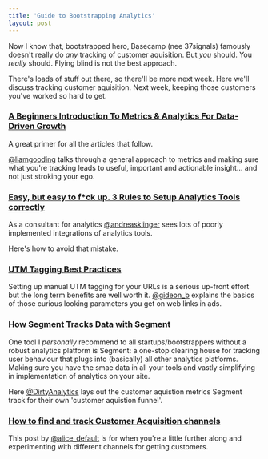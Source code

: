 ```yaml
---
title: 'Guide to Bootstrapping Analytics'
layout: post
---
```


Now I know that, bootstrapped hero, Basecamp (nee 37signals) famously doesn't really do _any_ tracking of customer aquisition. But _you_ should. You _really_ should. Flying blind is not the best approach.

There's loads of stuff out there, so there'll be more next week. Here we'll discuss tracking customer aquisition. Next week, keeping those customers you've worked so hard to get.


### [A Beginners Introduction To Metrics & Analytics For Data-Driven Growth](http://blog.trak.io/a-beginners-introduction-to-metrics-analytics-for-data-driven-growth/)

A great primer for all the articles that follow.

[@liamgooding](https://twitter.com/liamgooding) talks through a general approach to metrics and making sure what you're tracking leads to useful, important and actionable insight... and not just stroking your ego.


### [Easy, but easy to f*ck up. 3 Rules to Setup Analytics Tools correctly](http://klinger.io/post/77183945226/easy-but-easy-to-f-ck-up-3-rules-to-setup-analytics)

As a consultant for analytics [@andreasklinger](http://twitter.com/andreasklinger) sees lots of poorly implemented integrations of analytics tools.

Here's how to avoid that mistake.


### [UTM Tagging Best Practices](http://attributionapp.com/blog/utm-tag-best-practices/)

Setting up manual UTM tagging for your URLs is a serious up-front effort but the long term benefits are well worth it. [@gideon_b](https://twitter.com/gideon_b) explains the basics of those curious looking parameters you get on web links in ads.


### [How Segment Tracks Data with Segment](https://segment.com/blog/segment-tracking-plan/)

One tool I _personally_ recommend to all startups/bootstrappers without a robust analytics platform is Segment: a one-stop clearing house for tracking user behaviour that plugs into (basically) all other analytics platforms. Making sure you have the smae data in all your tools and vastly simplifying in implementation of analytics on your site.

Here [@DirtyAnalytics](https://twitter.com/DirtyAnalytics) lays out the customer aquistion metrics Segment track for their own 'customer aquistion funnel'.


### [How to find and track Customer Acquisition channels](http://ryangum.com/track-customer-acquisition-channels/)

This post by [@alice_default](https://twitter.com/alice_default) is for when you're a little further along and experimenting with different channels for getting customers.
